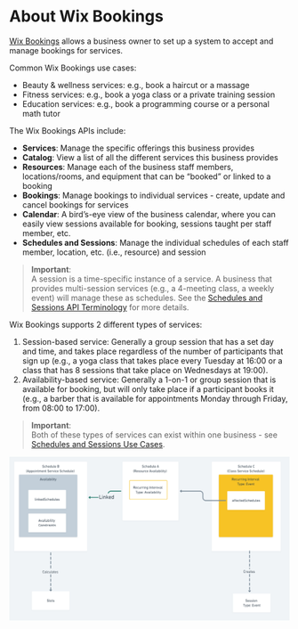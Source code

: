 # About Wix Bookings

[Wix Bookings](https://support.wix.com/en/article/about-wix-bookings) allows a business owner to set up a system to accept and manage bookings for services.

Common Wix Bookings use cases:
- Beauty & wellness services: e.g., book a haircut or a massage
- Fitness services: e.g., book a yoga class or a private training session
- Education services: e.g., book a programming course or a personal math tutor

The Wix Bookings APIs include:
- **Services**: Manage the specific offerings this business provides
- **Catalog**: View a list of all the different services this business provides
- **Resources**: Manage each of the business staff members, locations/rooms, and equipment that can be “booked” or linked to a booking
- **Bookings**: Manage bookings to individual services - create, update and cancel bookings for services
- **Calendar**: A bird’s-eye view of the business calendar, where you can easily view sessions available for booking, sessions taught per staff member, etc.
- **Schedules and Sessions**: Manage the individual schedules of each staff member, location, etc. (i.e., resource) and session 

> **Important**:  
A session is a time-specific instance of a service. A business that provides multi-session services (e.g., a 4-meeting class, a weekly event) will manage these as schedules. See the [Schedules and Sessions API Terminology]() for more details.

Wix Bookings supports 2 different types of services:
1. Session-based service: Generally a group session that has a set day and time, and takes place regardless of the number of participants that sign up (e.g., a yoga class that takes place every Tuesday at 16:00 or a class that has 8 sessions that take place on Wednesdays at 19:00).
2. Availability-based service: Generally a 1-on-1 or group session that is available for booking, but will only take place if a participant books it (e.g., a barber that is available for appointments Monday through Friday, from 08:00 to 17:00).

> **Important**:  
Both of these types of services can exist within one business - see [Schedules and Sessions Use Cases]().

![AboutBookingsImage](../../media/BookingsSchedules.png)
